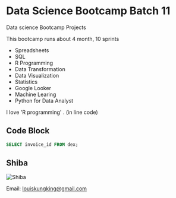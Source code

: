 # Data Science Bootcamp Batch 11
Data science Bootcamp Projects

This bootcamp runs about 4 month, 10 sprints

- Spreadsheets 
- SQL 
- R Programming
- Data Transformation 
- Data Visualization 
- Statistics 
- Google Looker 
- Machine Learing
- Python for Data Analyst

I love 'R programming' . (in line code)

## Code Block
```sql
SELECT invoice_id FROM dex;
```

  ## Shiba
  ![Shiba](https://www.akc.org/wp-content/uploads/2017/11/Shiba-Inu-standing-in-profile-outdoors.jpg)

  Email: louiskungking@gmail.com
